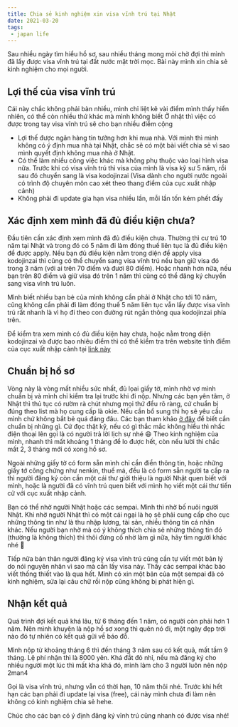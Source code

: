 ```yaml
---
title: Chia sẻ kinh nghiệm xin visa vĩnh trú tại Nhật
date: 2021-03-20
tags: 
 - japan life
---
```


Sau nhiều ngày tìm hiểu hồ sơ, sau nhiều tháng mong mỏi chờ đợi thì mình đã lấy được visa vĩnh trú tại đất nước mặt trời mọc.
Bài này mình xin chia sẻ kinh nghiệm cho mọi người.

## Lợi thế của visa vĩnh trú
Cái này chắc không phải bàn nhiều, mình chỉ liệt kê vài điểm mình thấy hiển nhiên, có thể còn nhiều thứ khác mà mình không biết
Ở nhật thì việc có được trong tay visa vĩnh trú sẽ cho bạn nhiều điểm cộng
- Lợi thế được ngân hàng tin tưởng hơn khi mua nhà. Với mình thì mình không có ý định mua nhà tại Nhật, chắc sẽ có một bài viết chia sẻ vì sao mình quyết định không mua nhà ở Nhật.
- Có thể làm nhiều công việc khác mà không phụ thuộc vào loại hình visa nữa. 
  Trước khi có visa vĩnh trú thì visa của mình là visa kỹ sư 5 năm, rồi sau đó chuyển sang là visa kodojinzai (Visa dành cho người nước ngoài có trình độ chuyên môn cao xét theo thang điểm của cục xuất nhập cảnh)
- Không phải đi update gia hạn visa nhiều lần, mỗi lần tốn kém phết đấy

## Xác định xem mình đã đủ điều kiện chưa?
Đầu tiên cần xác định xem mình đã đủ điều kiện chưa. Thường thì cư trú 10 năm tại Nhật và trong đó có 5 năm đi làm đóng thuế liên tục là đủ điều kiện để được apply.
Nếu bạn đủ điều kiện nằm trong diện để apply visa kodojinzai thì cũng có thể chuyển sang visa vĩnh trú nếu bạn giữ visa đó trong 3 năm (với ai trên 70 điểm và đươi 80 điểm). 
Hoặc nhanh hơn nữa, nếu bạn trên 80 điểm và giữ visa đó trên 1 năm thì cũng có thể đăng ký chuyển sang visa vĩnh trú luôn.

Mình biết nhiều bạn bè của mình không cần phải ở Nhật cho tới 10 năm, cũng không cần phải đi làm đóng thuế 5 năm liên tục vẫn lấy được visa vĩnh trú rất nhanh 
là vì họ đi theo con đường rút ngắn thông qua kodojinzai phía trên.

Để kiểm tra xem mình có đủ điều kiện hay chưa, hoặc nằm trong diện kodojinzai và được bao nhiêu điểm thì
có thể kiểm tra trên website tính điểm của cục xuất nhập cảnh tại [link này](https://www.moj.go.jp/isa/content/930001657.pdf)

## Chuẩn bị hồ sơ
Vòng này là vòng mất nhiều sức nhất, đủ lọai giấy tờ, mình nhờ vợ mình chuẩn bị và mình chỉ kiểm tra lại trước khi đi nộp. 
Nhưng các bạn yên tâm, ở Nhật thì thủ tục có rườm rà chút nhưng mọi thứ đều rõ ràng, cứ chuẩn bị đúng theo list mà họ cung cấp là okie. 
Nếu cần bổ sung thì họ sẽ yêu cầu mình chứ không bắt bẻ quá đáng đâu.
Các bạn tham khảo [ở đây](https://www.moj.go.jp/isa/applications/procedures/16-4.html) để biết cần chuẩn bị những gì. 
Cứ đọc thật kỹ, nếu có gì thắc mắc không hiểu thì nhấc điện thoại lên gọi là có người trả lời lịch sự nhé 😄
Theo kinh nghiệm của mình, nhanh thì mất khoảng 1 tháng để lo được hết, còn nếu lười thì chắc mất 2, 3 tháng mới có xong hồ sơ.

Ngoài những giấy tờ có form sẵn mình chỉ cần điền thông tin, hoặc những giấy tớ công chứng như nenkin, thuế má, đều là có form sẵn người ta cấp ra thì
người đăng ký còn cần một cái thư giới thiệu là người Nhật quen biết với mình, 
hoặc là người đã có vĩnh trú quen biết với mình họ viết một cái thư tiến cử với cục xuất nhập cảnh.

Bạn có thể nhờ người Nhật hoặc các sempai. Mình thì nhờ bố nuôi người Nhật. 
Khi nhờ người Nhật thì có một cái ngại là họ sẽ phải cung cấp cho cục những thông tin như là thu nhập lương, tài sản, nhiều thông tin cá nhân khác.
Nếu người bạn nhờ mà có ý không thích chia sẻ những thông tin đó (thường là không thích) thì thôi đừng cố nhờ làm gì nữa, hãy tìm người khác nhé 🙂

Tiếp nữa bản thân người đăng ký visa vĩnh trú cũng cần tự viết một bản lý do nói nguyên nhân vì sao mà cần lấy visa này. Thấy các sempai khác bảo viết thống thiết vào là qua hết.
Mình có xin một bản của một sempai đã có kinh nghiệm, sửa lại câu chữ rồi nộp cũng không bị phát hiện gì.

## Nhận kết quả
Quá trình đợi kết quả khá lâu, từ 6 tháng đến 1 năm, có người còn phải hơn 1 năm. Nên mình khuyên là nộp hồ sơ xong thì quên nó đi, một ngày đẹp trời nào đó
tự nhiên có kết quả gửi về báo đỗ.

Mình nộp từ khoảng tháng 6 thì đến tháng 3 năm sau có kết quả, mất tầm 9 tháng. 
Lệ phí nhận thì là 8000 yên. Khá đắt đỏ nhỉ, nếu mà đăng ký cho nhiều người một lúc thì mất kha khá đó, mình làm cho 3 người luôn nên nộp 2man4

Gọi là visa vĩnh trú, nhưng vẫn có thời hạn, 10 năm thôi nhé. 
Trước khi hết hạn các bạn phải đi update lại visa (free), cái này mình chưa đi làm nên không có kinh nghiệm chia sẻ hehe.

Chúc cho các bạn có ý định đăng ký vĩnh trú cũng nhanh có được visa nhé!
